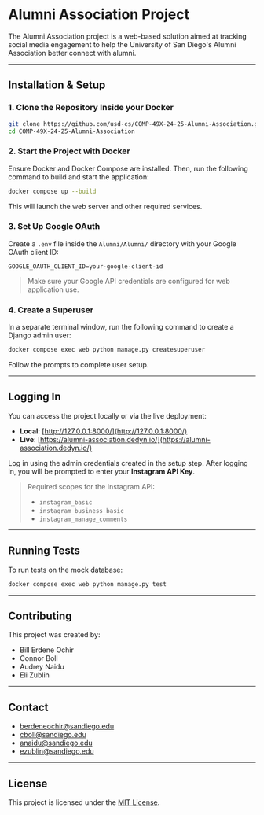 # Alumni Association Project

The Alumni Association project is a web-based solution aimed at tracking social media engagement to help the University of San Diego's Alumni Association better connect with alumni.

---

## Installation & Setup

### 1. Clone the Repository Inside your Docker

```bash
git clone https://github.com/usd-cs/COMP-49X-24-25-Alumni-Association.git
cd COMP-49X-24-25-Alumni-Association
````

### 2. Start the Project with Docker

Ensure Docker and Docker Compose are installed. Then, run the following command to build and start the application:

```bash
docker compose up --build
```

This will launch the web server and other required services.

### 3. Set Up Google OAuth

Create a `.env` file inside the `Alumni/Alumni/` directory with your Google OAuth client ID:

```env
GOOGLE_OAUTH_CLIENT_ID=your-google-client-id
```

> Make sure your Google API credentials are configured for web application use.

### 4. Create a Superuser

In a separate terminal window, run the following command to create a Django admin user:

```bash
docker compose exec web python manage.py createsuperuser
```

Follow the prompts to complete user setup.

---

## Logging In

You can access the project locally or via the live deployment:

* **Local**: [http://127.0.0.1:8000/](http://127.0.0.1:8000/)
* **Live**: [https://alumni-association.dedyn.io/](https://alumni-association.dedyn.io/)

Log in using the admin credentials created in the setup step.
After logging in, you will be prompted to enter your **Instagram API Key**.

> Required scopes for the Instagram API:
>
> * `instagram_basic`
> * `instagram_business_basic`
> * `instagram_manage_comments`

---

## Running Tests

To run tests on the mock database:

```bash
docker compose exec web python manage.py test
```

---

## Contributing

This project was created by:

* Bill Erdene Ochir
* Connor Boll
* Audrey Naidu
* Eli Zublin

---

## Contact

* [berdeneochir@sandiego.edu](mailto:berdeneochir@sandiego.edu)
* [cboll@sandiego.edu](mailto:cboll@sandiego.edu)
* [anaidu@sandiego.edu](mailto:anaidu@sandiego.edu)
* [ezublin@sandiego.edu](mailto:ezublin@sandiego.edu)

---

## License

This project is licensed under the [MIT License](https://choosealicense.com/licenses/mit/).
